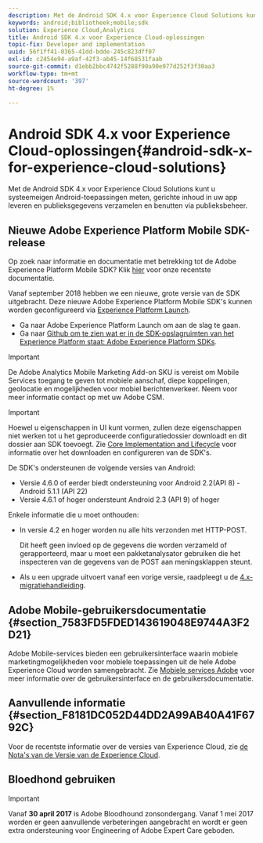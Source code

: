 ```yaml
---
description: Met de Android SDK 4.x voor Experience Cloud Solutions kunt u systeemeigen Android-toepassingen meten, gerichte inhoud in uw app leveren en publieksgegevens verzamelen en benutten via publieksbeheer.
keywords: android;bibliotheek;mobile;sdk
solution: Experience Cloud,Analytics
title: Android SDK 4.x voor Experience Cloud-oplossingen
topic-fix: Developer and implementation
uuid: 56f1ff41-0365-41dd-bdde-245c823dff07
exl-id: c2454e94-a9af-42f3-ab45-14f68531faab
source-git-commit: d1ebb2bbc4742f5288f90a90e977d252f3f30aa3
workflow-type: tm+mt
source-wordcount: '397'
ht-degree: 1%

---
```


# Android SDK 4.x voor Experience Cloud-oplossingen{#android-sdk-x-for-experience-cloud-solutions}

Met de Android SDK 4.x voor Experience Cloud Solutions kunt u systeemeigen Android-toepassingen meten, gerichte inhoud in uw app leveren en publieksgegevens verzamelen en benutten via publieksbeheer.

## Nieuwe Adobe Experience Platform Mobile SDK-release

Op zoek naar informatie en documentatie met betrekking tot de Adobe Experience Platform Mobile SDK? Klik [hier](https://aep-sdks.gitbook.io/docs/) voor onze recentste documentatie.

Vanaf september 2018 hebben we een nieuwe, grote versie van de SDK uitgebracht. Deze nieuwe Adobe Experience Platform Mobile SDK&#39;s kunnen worden geconfigureerd via [Experience Platform Launch](https://www.adobe.com/experience-platform/launch.html).

* Ga naar Adobe Experience Platform Launch om aan de slag te gaan.
* Ga naar [Github om te zien wat er in de SDK-opslagruimten van het Experience Platform staat: Adobe Experience Platform SDKs](https://github.com/Adobe-Marketing-Cloud/acp-sdks).

>[!IMPORTANT]
>
>De Adobe Analytics Mobile Marketing Add-on SKU is vereist om Mobile Services toegang te geven tot mobiele aanschaf, diepe koppelingen, geolocatie en mogelijkheden voor mobiel berichtenverkeer. Neem voor meer informatie contact op met uw Adobe CSM.

>[!IMPORTANT]
>
>Hoewel u eigenschappen in UI kunt vormen, zullen deze eigenschappen niet werken tot u het geproduceerde configuratiedossier downloadt en dit dossier aan SDK toevoegt. Zie [Core Implementation and Lifecycle](/help/android/getting-started/dev-qs.md) voor informatie over het downloaden en configureren van de SDK&#39;s.

De SDK&#39;s ondersteunen de volgende versies van Android:

* Versie 4.6.0 of eerder biedt ondersteuning voor Android 2.2(API 8) - Android 5.1.1 (API 22)
* Versie 4.6.1 of hoger ondersteunt Android 2.3 (API 9) of hoger

Enkele informatie die u moet onthouden:

* In versie 4.2 en hoger worden nu alle hits verzonden met HTTP-POST.

   Dit heeft geen invloed op de gegevens die worden verzameld of gerapporteerd, maar u moet een pakketanalysator gebruiken die het inspecteren van de gegevens van de POST aan meningsklappen steunt.

* Als u een upgrade uitvoert vanaf een vorige versie, raadpleegt u de [4.x-migratiehandleiding](/help/android/getting-started/migration-v3.md).

## Adobe Mobile-gebruikersdocumentatie {#section_7583FD5FDED143619048E9744A3F2D21}

Adobe Mobile-services bieden een gebruikersinterface waarin mobiele marketingmogelijkheden voor mobiele toepassingen uit de hele Adobe Experience Cloud worden samengebracht. Zie [Mobiele services Adobe](/help/using/home.md) voor meer informatie over de gebruikersinterface en de gebruikersdocumentatie.

## Aanvullende informatie {#section_F8181DC052D44DD2A99AB40A41F6792C}

Voor de recentste informatie over de versies van Experience Cloud, zie [de Nota&#39;s van de Versie van de Experience Cloud](/help/using/home.md).

## Bloedhond gebruiken

>[!IMPORTANT]
>
>Vanaf **30 april 2017** is Adobe Bloodhound zonsondergang. Vanaf 1 mei 2017 worden er geen aanvullende verbeteringen aangebracht en wordt er geen extra ondersteuning voor Engineering of Adobe Expert Care geboden.
